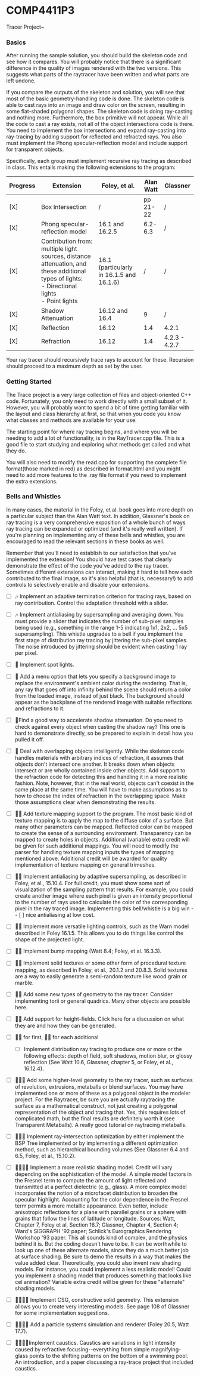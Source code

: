 # COMP4411P3
Tracer Project~

### Basics
After running the sample solution, you should build the skeleton code and see how it compares. You will probably notice that there is a significant difference in the quality of images rendered with the two versions. This suggests what parts of the raytracer have been written and what parts are left undone.

If you compare the outputs of the skeleton and solution, you will see that most of the basic geometry-handling code is done. The skeleton code is able to cast rays into an image and draw color on the screen, resulting in some flat-shaded polygonal shapes.  The skeleton code is doing ray-casting and nothing more.  Furthermore, the box primitive will not appear. While all the code to cast a ray exists, not all of the object intersections code is there.  You need to implement the box intersections and expand ray-casting into ray-tracing by adding support for reflected and refracted rays. You also must implement the Phong specular-reflection model and include support for transparent objects.

Specifically, each group must implement recursive ray tracing as described in class. This entails making the following extensions to the program:

| Progress | Extension | Foley, et al. | Alan Watt | Glassner |
| -------- | -------- | -------- | -------- | -------- |
| [X] | Box Intersection | / | pp 21-22 | / |
| [X] | Phong specular-reflection model | 16.1 and 16.2.5 | 6.2-6.3 | / 
| [X] | Contribution from: multiple light sources, distance attenuation, and these additional types of lights: <br /> - Directional lights <br /> - Point lights | 16.1 (particularly in 16.1.5 and 16.1.6) | / | / |
| [X] | Shadow Attenuation | 16.12 and 16.4 | 9 | / |
| [X] | Reflection | 16.12 | 1.4 | 4.2.1 |
| [X] | Refraction | 16.12 | 1.4 | 4.2.3 - 4.2.7 |

Your ray tracer should recursively trace rays to account for these. Recursion should proceed to a maximum depth as set by the user.

### Getting Started
The Trace project is a very large collection of files and object-oriented C++ code. Fortunately, you only need to work directly with a small subset of it. However, you will probably want to spend a bit of time getting familiar with the layout and class hierarchy at first, so that when you code you know what classes and methods are available for your use.

The starting point for where ray tracing begins, and where you will be needing to add a lot of functionality, is in the RayTracer.cpp file. This is a good file to start studying and exploring what methods get called and what they do.

You will also need to modify the read.cpp for supporting the complete file format(those marked in red) as described in format.html and you might need to add more features to the .ray file format if you need to implement the extra extensions.

### Bells and Whistles
In many cases, the material in the Foley, et al. book goes into more depth on a particular subject than the Alan Watt text. In addition, Glassner's book on ray tracing is a very comprehensive exposition of a whole bunch of ways ray tracing can be expanded or optimized (and it's really well written). If you're planning on implementing any of these bells and whistles, you are encouraged to read the relevant sections in these books as well.

Remember that you'll need to establish to our satisfaction that you've implemented the extension! You should have test cases that clearly demonstrate the effect of the code you've added to the ray tracer. Sometimes different extensions can interact, making it hard to tell how each contributed to the final image, so it's also helpful (that is, necessary!) to add controls to selectively enable and disable your extensions.

- [ ] :notes: Implement an adaptive termination criterion for tracing rays, based on ray contribution.  Control the adaptation  threshold with a slider.

- [ ] :notes: Implement antialiasing by supersampling and averaging down.  You must provide a slider that indicates the number of sub-pixel samples being used (e.g., something in the range 1-5 indicating 1x1, 2x2, ... 5x5 supersampling). This whistle upgrades to a bell if you implement the first stage of distribution ray tracing by jittering the sub-pixel samples.  The noise introduced by jittering should be evident when casting 1 ray per pixel.

- [ ] :bell: Implement spot lights.

- [ ] :bell: Add a menu option that lets you specify a background image to replace the environment's ambient color during the rendering.  That is, any ray that goes off into infinity behind the scene should return a color from the loaded image, instead of just black.  The background should appear as the backplane of the rendered image with suitable reflections and refractions to it.

- [ ] :bell:Find a good way to accelerate shadow attenuation.  Do you need to check against every object when casting the shadow ray?  This one is hard to demonstrate directly, so be prepared to explain in detail how you pulled it off.

- [ ] :bell: Deal with overlapping objects intelligently.  While the skeleton code handles materials with arbitrary indices of refraction, it assumes that objects don't intersect one another. It breaks down when objects intersect or are wholly contained inside other objects. Add support to the refraction code for detecting this and handling it in a more realistic fashion.  Note, however, that in the real world, objects can't coexist in the same place at the same time. You will have to make assumptions as to how to choose the index of refraction in the overlapping space.  Make those assumptions clear when demonstrating the results.

- [ ] :bell::notes: Add texture mapping support to the program. The most basic kind of texture mapping is to apply the map to the diffuse color of a surface. But many other parameters can be mapped. Reflected color can be mapped to create the sense of a surrounding environment. Transparency can be mapped to create holes in objects. Additional (variable) extra credit will be given for such additional mappings.  You will need to modify the parser for handling texture mapping inputs the types of mapping mentioned above.  Additional credit will be awarded for quality implementation of texture mapping on general trimeshes.

- [ ] :bell::notes: Implement antialiasing by adaptive supersampling, as described in Foley, et al., 15.10.4.  For full credit, you must show some sort of visualization of the sampling pattern that results.  For example, you could create another image where each pixel is given an intensity proportional to the number of rays used to calculate the color of the corresponding pixel in the ray traced image.  Implementing this bell/whistle is a big win -- [ ] nice antialiasing at low cost.

- [ ] :bell::notes: Implement more versatile lighting controls, such as the Warn model described in Foley 16.1.5. This allows you to do things like control the shape of the projected light.

- [ ] :bell::bell: Implement bump mapping (Watt 8.4; Foley, et al. 16.3.3).

- [ ] :bell::bell: Implement solid textures or some other form of procedural texture mapping, as described in Foley, et al., 20.1.2 and 20.8.3. Solid textures are a way to easily generate a semi-random texture like wood grain or marble.

- [ ] :bell::bell: Add some new types of geometry to the ray tracer. Consider implementing torii or general quadrics. Many other objects are possible here.

- [ ] :bell::bell: Add support for height-fields. Click here for a discussion on what they are and how they can be generated.  

- [ ] :bell::bell: for first, :bell::notes: for each additional
	- [ ] Implement distribution ray tracing to produce one or more or the following effects: depth of field, soft shadows, motion blur, or glossy reflection (See Watt 10.6, Glassner, chapter 5, or Foley, et al., 16.12.4).

- [ ] :bell::bell::bell: Add some higher-level geometry to the ray tracer, such as surfaces of revolution, extrusions, metaballs or blend surfaces.  You may have implemented one or more of these as a polygonal object in the modeler project.  For the Raytracer, be sure you are actually raytracing the surface as a mathematical construct, not just creating a polygonal representation of the object and tracing that.  Yes, this requires lots of complicated math, but the final results are definitely worth it (see Transparent Metaballs).  A really good tutorial on raytracing metaballs.

- [ ] :bell::bell::bell: Implement ray-intersection optimization by either implement the BSP Tree implemented or by implementing a different optimization method, such as hierarchical bounding volumes (See Glassner 6.4 and 6.5, Foley, et al., 15.10.2).

- [ ] :bell::bell::bell::bell: Implement a more realistic shading model. Credit will vary depending on the sophistication of the model. A simple model factors in the Fresnel term to compute the amount of light reflected and transmitted at a perfect dielectric (e.g., glass). A more complex model incorporates the notion of a microfacet distribution to broaden the specular highlight. Accounting for the color dependence in the Fresnel term permits a more metallic appearance. Even better, include anisotropic reflections for a plane with parallel grains or a sphere with grains that follow the lines of latitude or longitude. Sources: Watt, Chapter 7, Foley et al, Section 16.7; Glassner, Chapter 4, Section 4; Ward's SIGGRAPH '92 paper; Schlick's Eurographics Rendering Workshop '93 paper.
	This all sounds kind of complex, and the physics behind it is. But the coding doesn't have to be. It can be worthwhile to look up one of these alternate models, since they do a much better job at surface shading.  Be sure to demo the results in a way that makes the value added clear.
	Theoretically, you could also invent new shading models. For instance, you could implement a less realistic model! Could you implement a shading model that produces something that looks like cel animation? Variable extra credit will be given for these "alternate" shading models. 

- [ ] :bell::bell::bell::bell: Implement CSG, constructive solid geometry. This extension allows you to create very interesting models. See page 108 of Glassner for some implementation suggestions.

- [ ] :bell::bell::bell::bell: Add a particle systems simulation and renderer (Foley 20.5, Watt 17.7).

- [ ] :bell::bell::bell::bell:Implement caustics.  Caustics are variations in light intensity caused by refractive focusing--everything from simple magnifying-glass points to the shifting patterns on the bottom of a swimming pool.  An introduction, and a paper discussing a ray-trace project that included caustics.
